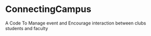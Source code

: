 # ConnectingCampus
A Code To Manage event and Encourage interaction between clubs students and faculty
